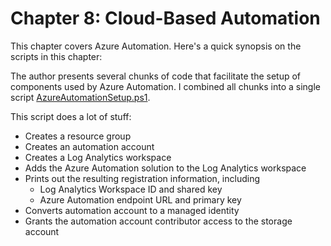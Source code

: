 # Chapter 8: Cloud-Based Automation
This chapter covers Azure Automation. Here's a quick synopsis on the scripts in this chapter:

The author presents several chunks of code that facilitate the setup of components used by Azure Automation. I combined all chunks into a single script [AzureAutomationSetup.ps1](AzureAutomationSetup.ps1). 

This script does a lot of stuff:  
- Creates a resource group
- Creates an automation account
- Creates a Log Analytics workspace
- Adds the Azure Automation solution to the Log Analytics workspace
- Prints out the resulting registration information, including
  - Log Analytics Workspace ID and shared key
  - Azure Automation endpoint URL and primary key
- Converts automation account to a managed identity
- Grants the automation account contributor access to the storage account
